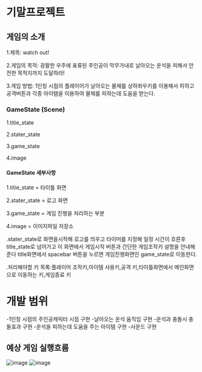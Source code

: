 # 기말프로젝트

## 게임의 소개
1.제목: watch out!


2.게임의 목적: 광활한 우주에 표류된 주인공이 막무가내로 날아오는 운석을 피해서 안전한 목적지까지 도달하라!


3.게임 방법: 1인칭 시점의 플레이어가 날아오는 물체를 상하좌우키를 이용해서 피하고 공격버튼과 각종 아이템을 이용하여 물체를 피하는데 도움을 받는다.


### GameState (Scene)
1.titie_state


2.stater_state


3.game_state


4.image

#### GameState 세부사항
1.titie_state = 타이틀 화면


2.stater_state = 로고 화면


3.game_state = 게임 진행을 처리하는 부분


4.image = 이미지파일 저장소

.stater_state로 화면을시작해 로고를 띄우고 타이머를 지정해 일정 시간이 흐른후 title_state로 넘어가고 이 화면에서 게임시작 버튼과 간단한 게임조작키 설명을 안내해준다 title화면에서 spacebar 버튼을 누르면 게임진행화면인 game_state로 이동한다.

.처리해야할 키 목록:플레이어 조작키,아이템 사용키,공격 키,타이틀화면에서 메인화면으로 이동하는 키,게임종료 키

 # 개발 범위
  -1인칭 시점의 주인공캐릭터 시점 구현
  -날아오는 운석 움직임 구현
  -운석과 충돌시 충돌효과 구현
  -운석을 피하는데 도움을 주는 아이템 구현
  -사운드 구현
 
 ## 예상 게임 실행흐름
 ![image](https://user-images.githubusercontent.com/63137718/95847577-daf27180-0d87-11eb-98b4-9dc98d89735e.png)
 ![image](https://user-images.githubusercontent.com/63137718/95847715-02e1d500-0d88-11eb-9844-1230853a34c6.png)
